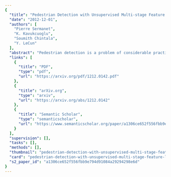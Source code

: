 ```yaml
---
{
  "title": "Pedestrian Detection with Unsupervised Multi-stage Feature Learning",
  "date": "2012-12-01",
  "authors": [
    "Pierre Sermanet",
    "K. Kavukcuoglu",
    "Soumith Chintala",
    "Y. LeCun"
  ],
  "abstract": "Pedestrian detection is a problem of considerable practical interest. Adding to the list of successful applications of deep learning methods to vision, we report state-of-the-art and competitive results on all major pedestrian datasets with a convolutional network model. The model uses a few new twists, such as multi-stage features, connections that skip layers to integrate global shape information with local distinctive motif information, and an unsupervised method based on convolutional sparse coding to pre-train the filters at each stage.",
  "links": [
    {
      "title": "PDF",
      "type": "pdf",
      "url": "https://arxiv.org/pdf/1212.0142.pdf"
    },
    {
      "title": "arXiv.org",
      "type": "arxiv",
      "url": "https://arxiv.org/abs/1212.0142"
    },
    {
      "title": "Semantic Scholar",
      "type": "semanticscholar",
      "url": "https://www.semanticscholar.org/paper/a1306ce652f556fbb9e794d91084a29294298e6d"
    }
  ],
  "supervision": [],
  "tasks": [],
  "methods": [],
  "thumbnail": "pedestrian-detection-with-unsupervised-multi-stage-feature-learning-thumb.jpg",
  "card": "pedestrian-detection-with-unsupervised-multi-stage-feature-learning-card.jpg",
  "s2_paper_id": "a1306ce652f556fbb9e794d91084a29294298e6d"
}
---
```


